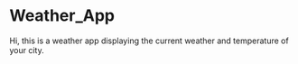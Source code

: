 # Weather_App

Hi, this is a weather app displaying the current weather and temperature
of your city.

